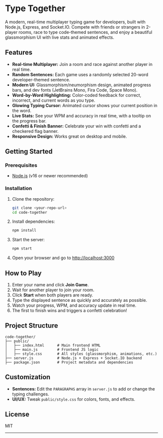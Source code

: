 # Type Together

A modern, real-time multiplayer typing game for developers, built with Node.js, Express, and Socket.IO. Compete with friends or strangers in 2-player rooms, race to type code-themed sentences, and enjoy a beautiful glassmorphism UI with live stats and animated effects.

## Features

- **Real-time Multiplayer:** Join a room and race against another player in real time.
- **Random Sentences:** Each game uses a randomly selected 20-word developer-themed sentence.
- **Modern UI:** Glassmorphism/neumorphism design, animated progress bars, and dev fonts (JetBrains Mono, Fira Code, Space Mono).
- **Word-by-Word Highlighting:** Color-coded feedback for correct, incorrect, and current words as you type.
- **Glowing Typing Cursor:** Animated cursor shows your current position in the word.
- **Live Stats:** See your WPM and accuracy in real time, with a tooltip on the progress bar.
- **Confetti & Finish Banner:** Celebrate your win with confetti and a checkered flag banner.
- **Responsive Design:** Works great on desktop and mobile.

## Getting Started

### Prerequisites
- [Node.js](https://nodejs.org/) (v16 or newer recommended)

### Installation
1. Clone the repository:
   ```sh
   git clone <your-repo-url>
   cd code-together
   ```
2. Install dependencies:
   ```sh
   npm install
   ```
3. Start the server:
   ```sh
   npm start
   ```
4. Open your browser and go to [http://localhost:3000](http://localhost:3000)

## How to Play
1. Enter your name and click **Join Game**.
2. Wait for another player to join your room.
3. Click **Start** when both players are ready.
4. Type the displayed sentence as quickly and accurately as possible.
5. Watch your progress, WPM, and accuracy update in real time.
6. The first to finish wins and triggers a confetti celebration!

## Project Structure

```
code-together/
├── public/
│   ├── index.html      # Main frontend HTML
│   ├── main.js         # Frontend JS logic
│   ├── style.css       # All styles (glassmorphism, animations, etc.)
├── server.js           # Node.js + Express + Socket.IO backend
├── package.json        # Project metadata and dependencies
```

## Customization
- **Sentences:** Edit the `PARAGRAPHS` array in `server.js` to add or change the typing challenges.
- **UI/UX:** Tweak `public/style.css` for colors, fonts, and effects.

## License

MIT

---

